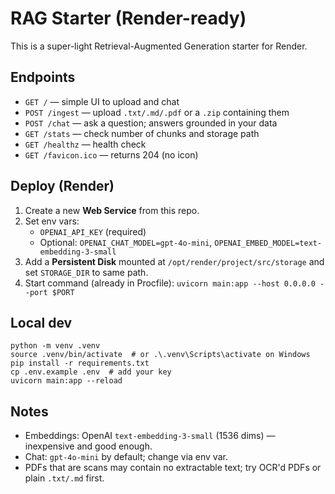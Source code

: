 # RAG Starter (Render-ready)

This is a super-light Retrieval-Augmented Generation starter for Render.

## Endpoints
- `GET /` — simple UI to upload and chat
- `POST /ingest` — upload `.txt/.md/.pdf` or a `.zip` containing them
- `POST /chat` — ask a question; answers grounded in your data
- `GET /stats` — check number of chunks and storage path
- `GET /healthz` — health check
- `GET /favicon.ico` — returns 204 (no icon)

## Deploy (Render)
1. Create a new **Web Service** from this repo.
2. Set env vars:
   - `OPENAI_API_KEY` (required)
   - Optional: `OPENAI_CHAT_MODEL=gpt-4o-mini`, `OPENAI_EMBED_MODEL=text-embedding-3-small`
3. Add a **Persistent Disk** mounted at `/opt/render/project/src/storage` and set `STORAGE_DIR` to same path.
4. Start command (already in Procfile): `uvicorn main:app --host 0.0.0.0 --port $PORT`

## Local dev
```
python -m venv .venv
source .venv/bin/activate  # or .\.venv\Scripts\activate on Windows
pip install -r requirements.txt
cp .env.example .env  # add your key
uvicorn main:app --reload
```

## Notes
- Embeddings: OpenAI `text-embedding-3-small` (1536 dims) — inexpensive and good enough.
- Chat: `gpt-4o-mini` by default; change via env var.
- PDFs that are scans may contain no extractable text; try OCR'd PDFs or plain `.txt/.md` first.
